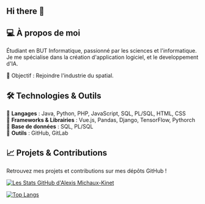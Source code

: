 ## Hi there 👋

## 💻 À propos de moi
Étudiant en BUT Informatique, passionné par les sciences et l'informatique. Je me spécialise dans la création d'application logiciel, et le developpement d'IA.

🎯 Objectif : Rejoindre l'industrie du spatial.

## 🛠️ Technologies & Outils  

🔹 **Langages** :  Java, Python, PHP, JavaScript, SQL, PL/SQL, HTML, CSS  
🔹 **Frameworks & Librairies** :  Vue.js, Pandas, Django, TensorFlow, Pythorch  
🔹 **Base de données** :  SQL, PL/SQL  
🔹 **Outils** :  GitHub, GitLab

## 📈 Projets & Contributions
Retrouvez mes projets et contributions sur mes dépôts GitHub !

[![Les Stats GitHub d'Alexis Michaux-Kinet](https://github-readme-stats.vercel.app/api?username=Yota02&show_icons=true&theme=dark&cache_seconds=1800)](https://github.com/Yota02/github-readme-stats)

[![Top Langs](https://github-readme-stats.vercel.app/api/top-langs/?username=Yota02&show_icons=true&theme=dark&include_all_commits=true&rank_icon=github&ring_color=3cbfff&hide_title=true&cache_seconds=1800)](https://github.com/Yota02/github-readme-stats)
